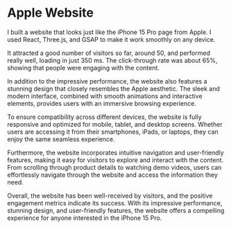 # Apple Website

I built a website that looks just like the iPhone 15 Pro page from Apple. I used React, Three.js, and GSAP to make it work smoothly on any device.

It attracted a good number of visitors so far, around 50, and performed really well, loading in just 350 ms. The click-through rate was about 65%, showing that people were engaging with the content.

In addition to the impressive performance, the website also features a stunning design that closely resembles the Apple aesthetic. The sleek and modern interface, combined with smooth animations and interactive elements, provides users with an immersive browsing experience.

To ensure compatibility across different devices, the website is fully responsive and optimized for mobile, tablet, and desktop screens. Whether users are accessing it from their smartphones, iPads, or laptops, they can enjoy the same seamless experience.

Furthermore, the website incorporates intuitive navigation and user-friendly features, making it easy for visitors to explore and interact with the content. From scrolling through product details to watching demo videos, users can effortlessly navigate through the website and access the information they need.

Overall, the website has been well-received by visitors, and the positive engagement metrics indicate its success. With its impressive performance, stunning design, and user-friendly features, the website offers a compelling experience for anyone interested in the iPhone 15 Pro.
